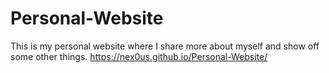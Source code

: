 # Personal-Website
This is my personal website where I share more about myself and show off some other things.
https://nex0us.github.io/Personal-Website/
